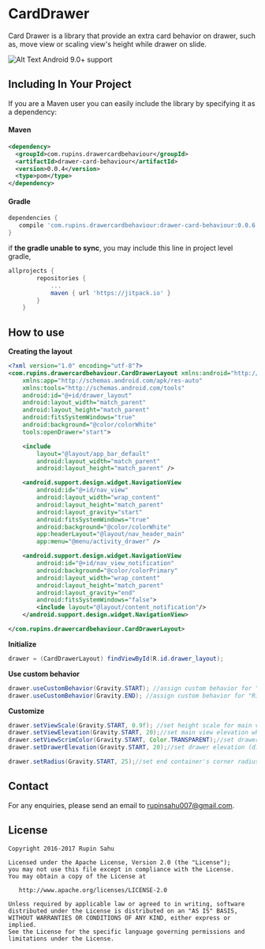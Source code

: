 # CardDrawer

Card Drawer is a library that provide an extra card behavior on drawer, such as, move view or scaling view's height while drawer on slide.

![Alt Text](https://raw.githubusercontent.com/RupinSahu/CardDrawer/master/CardDrawer.gif)
Android 9.0+ support

## Including In Your Project
If you are a Maven user you can easily include the library by specifying it as
a dependency:

#### Maven
``` xml
<dependency>
  <groupId>com.rupins.drawercardbehaviour</groupId>
  <artifactId>drawer-card-behaviour</artifactId>
  <version>0.0.4</version>
  <type>pom</type>
</dependency>
```
#### Gradle
```groovy
dependencies {
   compile 'com.rupins.drawercardbehaviour:drawer-card-behaviour:0.0.6'
}
```

if **the gradle unable to sync**, you may include this line in project level gradle,
```groovy
allprojects {
		repositories {
			...
			maven { url 'https://jitpack.io' }
		}
	}
```

## How to use
**Creating the layout**
```xml
<?xml version="1.0" encoding="utf-8"?>
<com.rupins.drawercardbehaviour.CardDrawerLayout xmlns:android="http://schemas.android.com/apk/res/android"
    xmlns:app="http://schemas.android.com/apk/res-auto"
    xmlns:tools="http://schemas.android.com/tools"
    android:id="@+id/drawer_layout"
    android:layout_width="match_parent"
    android:layout_height="match_parent"
    android:fitsSystemWindows="true"
    android:background="@color/colorWhite"
    tools:openDrawer="start">

    <include
        layout="@layout/app_bar_default"
        android:layout_width="match_parent"
        android:layout_height="match_parent" />

    <android.support.design.widget.NavigationView
        android:id="@+id/nav_view"
        android:layout_width="wrap_content"
        android:layout_height="match_parent"
        android:layout_gravity="start"
        android:fitsSystemWindows="true"
        android:background="@color/colorWhite"
        app:headerLayout="@layout/nav_header_main"
        app:menu="@menu/activity_drawer" />

    <android.support.design.widget.NavigationView
        android:id="@+id/nav_view_notification"
        android:background="@color/colorPrimary"
        android:layout_width="wrap_content"
        android:layout_height="match_parent"
        android:layout_gravity="end"
        android:fitsSystemWindows="false">
        <include layout="@layout/content_notification"/>
    </android.support.design.widget.NavigationView>

</com.rupins.drawercardbehaviour.CardDrawerLayout>

```

**Initialize**
```java
drawer = (CardDrawerLayout) findViewById(R.id.drawer_layout);
```

**Use custom behavior**
```java
drawer.useCustomBehavior(Gravity.START); //assign custom behavior for "Left" drawer
drawer.useCustomBehavior(Gravity.END); //assign custom behavior for "Right" drawer 
```

**Customize**
```java
drawer.setViewScale(Gravity.START, 0.9f); //set height scale for main view (0f to 1f)
drawer.setViewElevation(Gravity.START, 20);//set main view elevation when drawer open (dimension)
drawer.setViewScrimColor(Gravity.START, Color.TRANSPARENT);//set drawer overlay coloe (color)
drawer.setDrawerElevation(Gravity.START, 20);//set drawer elevation (dimension)

drawer.setRadius(Gravity.START, 25);//set end container's corner radius (dimension)
```

## Contact
For any enquiries, please send an email to rupinsahu007@gmail.com. 

## License

    Copyright 2016-2017 Rupin Sahu

    Licensed under the Apache License, Version 2.0 (the "License");
    you may not use this file except in compliance with the License.
    You may obtain a copy of the License at

       http://www.apache.org/licenses/LICENSE-2.0

    Unless required by applicable law or agreed to in writing, software
    distributed under the License is distributed on an "AS IS" BASIS,
    WITHOUT WARRANTIES OR CONDITIONS OF ANY KIND, either express or implied.
    See the License for the specific language governing permissions and
    limitations under the License.
